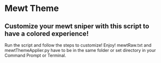 # Mewt Theme
## Customize your mewt sniper with this script to have a colored experience!

Run the script and follow the steps to customize! Enjoy!
mewtRaw.txt and mewtThemeApplier.py have to be in the same folder or set directory in your Command Prompt or Terminal.
